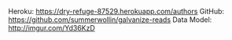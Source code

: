 Heroku: https://dry-refuge-87529.herokuapp.com/authors
GitHub: https://github.com/summerwollin/galvanize-reads
Data Model: http://imgur.com/Yd36KzD
